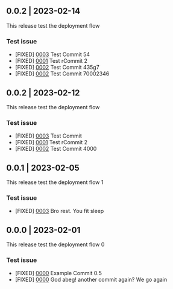 ## 0.0.2 | 2023-02-14

This release test the deployment flow

### Test issue

- [FIXED] [0003](https://github.com/Flutterwave/rave-android/pull/274)  Test Commit 54
- [FIXED] [0001](https://github.com/Flutterwave/rave-android/pull/274)  Test rCommit 2
- [FIXED] [0002](https://github.com/Flutterwave/rave-android/pull/274)  Test Commit 435g7
- [FIXED] [0002](https://github.com/Flutterwave/rave-android/pull/274)  Test Commit 70002346


## 0.0.2 | 2023-02-12

This release test the deployment flow

### Test issue

- [FIXED] [0003](https://github.com/Flutterwave/rave-android/pull/274)  Test Commit
- [FIXED] [0001](https://github.com/Flutterwave/rave-android/pull/274)  Test rCommit 2
- [FIXED] [0002](https://github.com/Flutterwave/rave-android/pull/274)  Test Commit 4000

## 0.0.1 | 2023-02-05

This release test the deployment flow 1

### Test issue

- [FIXED] [0003](https://github.com/Flutterwave/rave-android/pull/274)  Bro rest. You fit sleep

## 0.0.0 | 2023-02-01

This release test the deployment flow 0

### Test issue

- [FIXED] [0000](https://github.com/Flutterwave/rave-android/pull/274)  Example Commit 0.5
- [FIXED] [0000](https://github.com/Flutterwave/rave-android/pull/274)  God abeg! another commit again? We go again